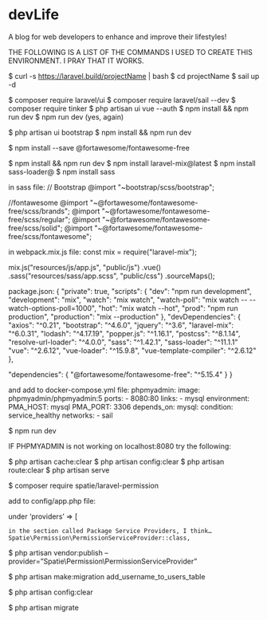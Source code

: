 # devLife
A blog for web developers to enhance and improve their lifestyles!


THE FOLLOWING IS A LIST OF THE COMMANDS I USED TO CREATE THIS ENVIRONMENT. I PRAY THAT IT WORKS.

$ curl -s https://laravel.build/projectName | bash
$ cd projectName
$ sail up -d

$ composer require laravel/ui
$ composer require laravel/sail --dev
$ composer require tinker
$ php artisan ui vue --auth 
$ npm install && npm run dev
$ npm run dev (yes, again)

$ php artisan ui bootstrap
$ npm install && npm run dev

$ npm install --save @fortawesome/fontawesome-free

$ npm install && npm run dev
$ npm install laravel-mix@latest 
$ npm install sass-loader@
$ npm install sass

in sass file: 
// Bootstrap
@import "~bootstrap/scss/bootstrap";

//fontawesome
@import "~@fortawesome/fontawesome-free/scss/brands";
@import "~@fortawesome/fontawesome-free/scss/regular";
@import "~@fortawesome/fontawesome-free/scss/solid";
@import "~@fortawesome/fontawesome-free/scss/fontawesome";



in webpack.mix.js file: 
const mix = require("laravel-mix");

mix.js("resources/js/app.js", "public/js")
.vue()
.sass("resources/sass/app.scss", "public/css")
.sourceMaps();



package.json:
{
"private": true,
"scripts": {
"dev": "npm run development",
"development": "mix",
"watch": "mix watch",
"watch-poll": "mix watch -- --watch-options-poll=1000",
"hot": "mix watch --hot",
"prod": "npm run production",
"production": "mix --production"
},
"devDependencies": {
"axios": "^0.21",
"bootstrap": "^4.6.0",
"jquery": "^3.6",
"laravel-mix": "^6.0.31",
"lodash": "^4.17.19",
"popper.js": "^1.16.1",
"postcss": "^8.1.14",
"resolve-url-loader": "^4.0.0",
"sass": "^1.42.1",
"sass-loader": "^11.1.1"
"vue": "^2.6.12",
"vue-loader": "^15.9.8",
"vue-template-compiler": "^2.6.12"
},

"dependencies": {
"@fortawesome/fontawesome-free": "^5.15.4"
}
}

and add to docker-compose.yml file:
phpmyadmin:
        image: phpmyadmin/phpmyadmin:5
        ports:
            - 8080:80
        links:
            - mysql
        environment:
            PMA_HOST: mysql
            PMA_PORT: 3306
        depends_on:
            mysql:
                condition: service_healthy
        networks:
            - sail


$ npm run dev


IF PHPMYADMIN is not working on localhost:8080
	try the following:

$ php artisan cache:clear
$ php artisan config:clear 
$ php artisan route:clear
$ php artisan serve



$ composer require spatie/laravel-permission

add to config/app.php file:

under ‘providers’ => [

	in the section called Package Service Providers, I think…
	Spatie\Permission\PermissionServiceProvider::class,

$ php artisan vendor:publish –provider=”Spatie\Permission\PermissionServiceProvider”

$ php artisan make:migration add_username_to_users_table

$ php artisan config:clear

$ php artisan migrate
